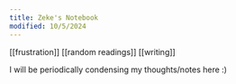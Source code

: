 ```yaml
---
title: Zeke's Notebook
modified: 10/5/2024
---
```

[[frustration]]
[[random readings]]
[[writing]]

I will be periodically condensing my thoughts/notes here :)
